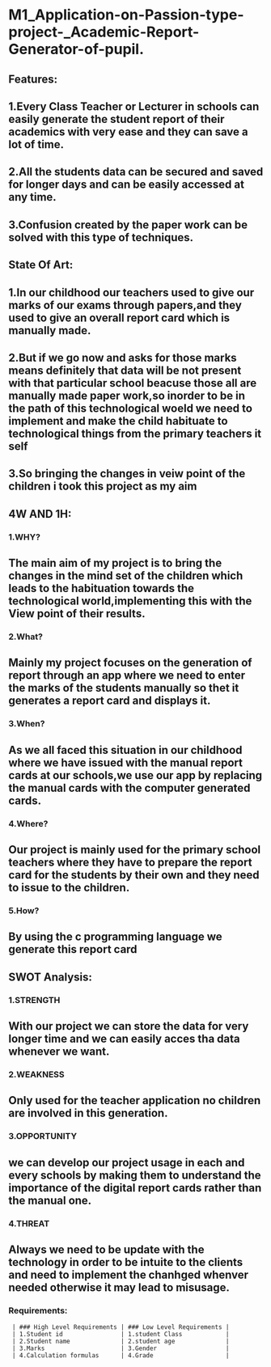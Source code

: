 # M1_Application-on-Passion-type-project-_Academic-Report-Generator-of-pupil.
## Features:
1.Every Class Teacher or Lecturer in schools can easily generate the student report of their academics with very ease and they can save a lot of time.
------------------------------------------------------------------------------------------------------------------------------------------------------
2.All the students data can be secured and saved for longer days and can be easily accessed at any time.
------------------------------------------------------------------------------------------------------------------------------------------------------
3.Confusion created by the paper work can be solved with this type of techniques.
------------------------------------------------------------------------------------------------------------------------------------------------------



## State Of Art:
1.In our childhood our teachers used to give our marks of our exams through papers,and they used to give an overall report card which is  manually made.
-------------------------------------------------------------------------------------------------------------------------------------------------------
2.But if we go now and asks for those marks means definitely that data will be not present with that particular school beacuse those all are manually made paper work,so inorder to be in the path of this technological woeld we need to implement and make the child habituate to technological things from the primary teachers it self
------------------------------------------------------------------------------------------------------------------------------------------------------------------------------------------------------------------------------------------------------------------------------------------------------------------------------------------
3.So bringing the changes in veiw point of the children i took this project as my aim
---------------------------------------------------------------------------------------------------------------------------------------------------------------------------------



## 4W AND 1H:
### 1.WHY?
The main aim of my project is to bring the changes in the mind set of the children which leads to the habituation towards the technological world,implementing this with the View point of their results.
-----------------------------------------------------------------------------------------------------------------------------------------------------------------------------------------------------------
### 2.What?
Mainly my project focuses on the generation of report through an app where we need to enter the marks of the students manually so thet it generates a report card and displays it.
------------------------------------------------------------------------------------------------------------------------------------------------------------------------------------
### 3.When?
As we all faced this situation in our childhood where we have issued with the manual report cards at our schools,we use our app by replacing the manual cards with the computer generated cards.
--------------------------------------------------------------------------------------------------------------------------------------------------------------------------------------------------
### 4.Where?
Our project is mainly used for the primary school teachers where they have to prepare the report card for the students by their own and they need to issue to the children.
-----------------------------------------------------------------------------------------------------------------------------------------------------------------------------
### 5.How?
By using the c programming language we generate this report card
------------------------------------------------------------------



## **SWOT Analysis:**
### 1.STRENGTH
With our project we can store the data for very longer time and we can easily acces tha data whenever we want.
--------------------------------------------------------------------------------------------------------------
### 2.WEAKNESS
Only used for the teacher application no children are involved in this generation.
---------------------------------------------------------------------------------
### 3.OPPORTUNITY
we can develop our project usage in each and every schools by making them to understand the importance of the digital report cards rather than the manual one.
--------------------------------------------------------------------------------------------------------------------------------------------------------------
### 4.THREAT
Always we need to be update with the technology in order to be intuite to the clients and need to implement the chanhged whenver needed otherwise it may lead to misusage.
---------------------------------------------------------------------------------------------------------------------------------------------------------------------------

### Requirements:
     | ### High Level Requirements | ### Low Level Requirements |
     | 1.Student id                | 1.student Class            |    
     | 2.Student name              | 2.student age              |
     | 3.Marks                     | 3.Gender                   | 
     | 4.Calculation formulas      | 4.Grade                    |
    
     



